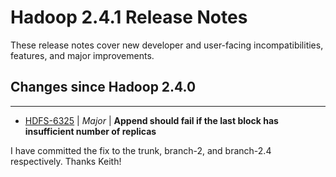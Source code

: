 # Hadoop  2.4.1 Release Notes

These release notes cover  new developer and user-facing incompatibilities, features, and major improvements.

## Changes since Hadoop 2.4.0

---

* [HDFS-6325](https://issues.apache.org/jira/browse/HDFS-6325) | *Major* | **Append should fail if the last block has insufficient number of replicas**

I have committed the fix to the trunk, branch-2, and branch-2.4 respectively. Thanks Keith!



